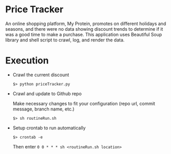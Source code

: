 # Price Tracker
An online shopping platform, My Protein, promotes on different holidays and seasons, and there were no data showing discount trends to determine if it was a good time to make a purchase. 
This application uses Beautiful Soup library and shell script to crawl, log, and render the data. 

# Execution
* Crawl the current discount

  `$> python priceTracker.py`
* Crawl and update to Github repo

  Make necessary changes to fit your configuration (repo url, commit message, branch name, etc.)

  `$> sh routineRun.sh`
* Setup crontab to run automatically

  `$> crontab -e`

  Then enter `0 0 * * * sh <routineRun.sh location>`

